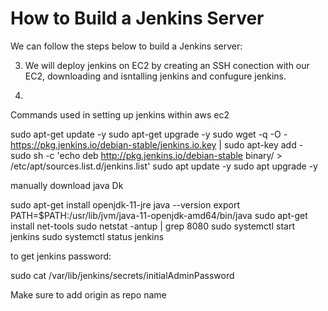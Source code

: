 # How to Build a Jenkins Server

We can follow the steps below to build a Jenkins server:

3. We will deploy jenkins on EC2 by creating an SSH conection with our EC2, downloading and isntalling jenkins and confugure jenkins.

4.

Commands used in setting up jenkins within aws ec2

sudo apt-get update -y
sudo apt-get upgrade -y
sudo wget -q -O - https://pkg.jenkins.io/debian-stable/jenkins.io.key | sudo apt-key add -
sudo sh -c 'echo deb http://pkg.jenkins.io/debian-stable binary/ > /etc/apt/sources.list.d/jenkins.list'
sudo apt update -y
sudo apt upgrade -y

manually download java Dk

sudo apt-get install openjdk-11-jre
java --version
export PATH=$PATH:/usr/lib/jvm/java-11-openjdk-amd64/bin/java
sudo apt-get install net-tools
sudo netstat -antup | grep 8080
sudo systemctl start jenkins
sudo systemctl status jenkins

to get jenkins password:

sudo cat /var/lib/jenkins/secrets/initialAdminPassword

Make sure to add origin as repo name
